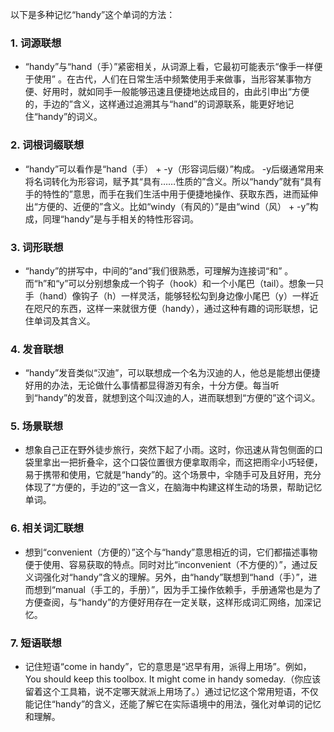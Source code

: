 以下是多种记忆“handy”这个单词的方法：

### 1. 词源联想
 - “handy”与“hand（手）”紧密相关，从词源上看，它最初可能表示“像手一样便于使用” 。在古代，人们在日常生活中频繁使用手来做事，当形容某事物方便、好用时，就如同手一般能够迅速且便捷地达成目的，由此引申出“方便的，手边的”含义，这样通过追溯其与“hand”的词源联系，能更好地记住“handy”的词义。

### 2. 词根词缀联想
 - “handy”可以看作是“hand（手） + -y（形容词后缀）”构成。 -y后缀通常用来将名词转化为形容词，赋予其“具有……性质的”含义。所以“handy”就有“具有手的特性的”意思，而手在我们生活中用于便捷地操作、获取东西，进而延伸出“方便的、近便的”含义。比如“windy（有风的）”是由“wind（风） + -y”构成，同理“handy”是与手相关的特性形容词。

### 3. 词形联想
 - “handy”的拼写中，中间的“and”我们很熟悉，可理解为连接词“和” 。而“h”和“y”可以分别想象成一个钩子（hook）和一个小尾巴（tail）。想象一只手（hand）像钩子（h）一样灵活，能够轻松勾到身边像小尾巴（y）一样近在咫尺的东西，这样一来就很方便（handy），通过这种有趣的词形联想，记住单词及其含义。

### 4. 发音联想
 - “handy”发音类似“汉迪”，可以联想成一个名为汉迪的人，他总是能想出便捷好用的办法，无论做什么事情都显得游刃有余，十分方便。每当听到“handy”的发音，就想到这个叫汉迪的人，进而联想到“方便的”这个词义。

### 5. 场景联想
 - 想象自己正在野外徒步旅行，突然下起了小雨。这时，你迅速从背包侧面的口袋里拿出一把折叠伞，这个口袋位置很方便拿取雨伞，而这把雨伞小巧轻便，易于携带和使用，它就是“handy”的。这个场景中，伞随手可及且好用，充分体现了“方便的，手边的”这一含义，在脑海中构建这样生动的场景，帮助记忆单词。

### 6. 相关词汇联想
 - 想到“convenient（方便的）”这个与“handy”意思相近的词，它们都描述事物便于使用、容易获取的特点。同时对比“inconvenient（不方便的）”，通过反义词强化对“handy”含义的理解。另外，由“handy”联想到“hand（手）”，进而想到“manual（手工的，手册）”，因为手工操作依赖手，手册通常也是为了方便查阅，与“handy”的方便好用存在一定关联，这样形成词汇网络，加深记忆。

### 7. 短语联想
 - 记住短语“come in handy”，它的意思是“迟早有用，派得上用场”。例如，You should keep this toolbox. It might come in handy someday.（你应该留着这个工具箱，说不定哪天就派上用场了。）通过记忆这个常用短语，不仅能记住“handy”的含义，还能了解它在实际语境中的用法，强化对单词的记忆和理解。 